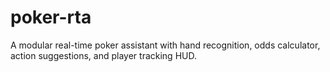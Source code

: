 # poker-rta
A modular real-time poker assistant with hand recognition, odds calculator, action suggestions, and player tracking HUD.
